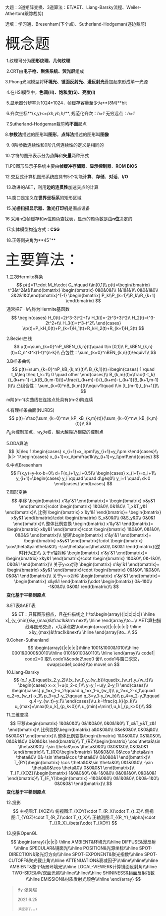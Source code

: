 大题：3道矩阵变换、3道算法：ET/AET、Liang-Barsky流程、Weiler-Atherton(跟踪裁剪)

选填：学习通、Bresenham(下个点)、Sutherland-Hodgeman(逐边裁剪)

<font size=7>概念题</font>

​	1.纹理可分为**图形纹理、几何纹理**

​	2.CRT由**电子枪、聚焦系统、荧光屏**组成

​	3.Phong光照模型将**环境光、镜面反射光、漫反射光**叠加起来形成单一光源

​	4.在HSI模型中，**色调(H)、饱和度(S)、亮度(I)**

​	5.显示器分辨率为1024*1024，帧缓存容量至少为**(8M)**bit

​	6.齐次坐标**(x,y)<=*(xh,yh,h)***,   规范化齐次：*h=1*		无穷远点：*h=1*

​	7.Sutherland-Hodgeman裁剪**均不画**起点

​	8.**参数法**描述的图形叫**图形**，**点阵法**描述的图形叫**图像**

​	9. 0阶参数连续性和0阶几何连续性的定义是相同的

​	10.字符的图形表示分为**点阵**和**矢量**两种形式

​	11.PC图形显示子系统主要由**帧缓冲存储器**、**显示控制器**、**ROM BIOS**

​	12.交互式计算机图形系统应具有5个功能**计算**、**存储**、**对话**、**I/O**

​	13.改进的AET，利用**边的连贯性**加速交点的计算

​	14.窗口是定义在**世界坐标系**的矩形区域

​	15.**光栅扫描显示器、激光打印机**是画点设备

​	16.采用n位帧缓存和w位颜色查找表，显示的颜色数是由**n位**决定的

​	17.实体模型构造方式：**CSG**

​	18.正等侧夹角为**$45^\circ$**

<font size=7>主要算法：</font>

​	1.三次Hermite样条
$$
p(t)=T\cdot M_h\cdot G_h\quad t\in[0,1]\\
p(t)=\begin{bmatrix}
t^3&t^2&t&1\end{bmatrix}
\begin{bmatrix}
0&0&0&1\\
1&1&1&1\\
0&0&1&0\\
3&2&1&0\end{bmatrix}^{-1}
\begin{bmatrix}
P_k\\P_{k+1}\\R_k\\R_{k+1}
\end{bmatrix}
$$
​																		通常把$T\cdot M_k$称为Hermite基函数
$$
\begin{cases}
H_0(t)=2t^3-3t^2+1\\
H_1(t)=-2t^3+3t^2\\
H_2(t)=t^3-2t^2+t\\
H_3(t)=t^3-t^2\\
\end{cases}
\\p(t)=P_kH_0(t)+P_{k+1}H_1(t)+R_kH_2(t)+R_{k+1}H_3(t)
$$


​	2.Bezier曲线
$$
p(t)=\sum_{k=0}^nP_kBEN_{k,n}(t)\quad t\in [0,1]\\
P_kBEN_{k,n}(t)=C_n^kt^k(1-t)^{n-k}\\
凸包性：\sum_{k=0}^nBEN_{k,n}(t)\equiv1\\
$$
​	3.B样条曲线
$$
p(t)=\sum_{k=0}^nP_kB_{k,m}(t)\\
B_{k,1}(t)=\begin{cases}
1 \quad t_k\leq t\leq t_k+1\\
0 \quad other
\end{cases}\\
B_{k,m}(t)=\frac{t-t_k}{t_{k+m-1}-t_k}B_{k,m-1}(t)+\frac{t_{k+m}-t}{t_{k+m}-t_{k+1}}B_{k+1,m-1}(t)\\
凸组合性：\sum_{k=0}^nB_{k,m}(t)\equiv1\quad t\in [t_{m-1},t_{n+1}]\\
$$
​																m阶(m-1)次曲线在连接点处具有(m-2)阶连续

​	4.有理样条曲面(NURBS)
$$
p(t)=\frac{\sum_{k=0}^nw_kP_kB_{k,m}(t)}{\sum_{k=0}^nw_kB_{k,m}(t)}\\
$$
​															$P_k$为控制顶点，$w_k$为权，越大越靠近相应的控制点

​	5.DDA算法
$$
|k|\leq 1:\begin{cases} x_{i+1}=x_i\pm1\\y_{i+1}=y_i\pm k\end{cases}\\
|k|> 1:\begin{cases} x_{i+1}=x_i\pm\frac1k\\y_{i+1}=y_i\pm1\end{cases}
$$
​	6.中点Bresenham
$$
F(x,y)=y-kx-b=0\\
d=F(x_i+1,y_i+0.5)\\
\begin{cases}
x_{i+1}=x_i+1\\
y_{i+1}=\begin{cases}
y_i \qquad \quad d\geq0\\
y_i+1 \quad\ d<0
\end{cases}
\end{cases}
$$
​	7.图形变换
$$
平移
\begin{bmatrix}
x'&y'&1
\end{bmatrix}=
\begin{bmatrix}
x&y&1
\end{bmatrix}\cdot
\begin{bmatrix}
1&0&0\\
0&1&0\\
T_x&T_y&1
\end{bmatrix}\\
比例
\begin{bmatrix}
x'&y'&1
\end{bmatrix}=
\begin{bmatrix}
x&y&1
\end{bmatrix}\cdot
\begin{bmatrix}
S_x&0&0\\
0&S_y&0\\
0&0&1
\end{bmatrix}\\
整体比例变换
\begin{bmatrix}
x'&y'&1
\end{bmatrix}=
\begin{bmatrix}
x&y&1
\end{bmatrix}\cdot
\begin{bmatrix}
1&0&0\\
0&1&0\\
0&0&S
\end{bmatrix}\\
旋转\begin{bmatrix}
x'&y'&1
\end{bmatrix}=
\begin{bmatrix}
x&y&1
\end{bmatrix}\cdot
\begin{bmatrix}
\cos\theta&\sin\theta&0\\
-\sin\theta&\cos\theta&0\\
0&0&1
\end{bmatrix}(逆时针为正)\\
关于x轴对称
\begin{bmatrix}
x'&y'&1
\end{bmatrix}=
\begin{bmatrix}
x&y&1
\end{bmatrix}\cdot
\begin{bmatrix}
1&0&0\\
0&-1&0\\
0&0&1
\end{bmatrix}\\
关于y=x对称
\begin{bmatrix}
x'&y'&1
\end{bmatrix}=
\begin{bmatrix}
x&y&1
\end{bmatrix}\cdot
\begin{bmatrix}
0&1&0\\
1&0&0\\
0&0&1
\end{bmatrix}\\
关于y=-x对称
\begin{bmatrix}
x'&y'&1
\end{bmatrix}=
\begin{bmatrix}
x&y&1
\end{bmatrix}\cdot
\begin{bmatrix}
0&-1&0\\
-1&0&0\\
0&0&1
\end{bmatrix}\\
$$
​																				**变化基于平移到原点**

​	8.ET表&AET表
$$
ET：只算图形拐点，且在扫描线之上\to\begin{array}{|c|c|c|c|}
\hline
    x|_{y_{min}}&y_{max}&\frac1k&\rm next\\
 \hline
\end{array}\to...\\
AET:算扫描线与图形交点，x为浮点数\to\begin{array}{|c|c|c|c|}
\hline
x&y_{max}&\frac1k&next\\
\hline
\end{array}\to...\\
$$
​	9.Cohen-Suthenland
$$
\begin{array}{|c|c|c|}\hline
1001&1000&1010\\\hline
0001&0000&0010\\\hline
0101&0100&0110\\
\hline
\end{array}\\
code1| code2=0 取\\
code1\&code2\neq0 舍\\
code1与窗口求交，swap(code1,code2)\to move\ on
$$
​	10.Liang-Barsky
$$
(x_1,y_1)\quad(x_2.y_2)\\(x_{w_l},y_{w_b})\quad(x_{w_r},y_{w_t})\\
\begin{cases}
x=x_1+u(x_2-x_1)\\
y=y_1+u(y_2-y_1)
\end{cases}\\
\begin{cases}
p_1=x_1-x_2\qquad q_1=x_1-x_{w_l}\\
p_2=x_2-x_1\qquad q_2=x_{w_r}-x_1\\
p_3=y_1-y_2\qquad q_3=y_1-y_{w_b}\\
p_4=y_2-y_1\qquad q_4=y_{w_t}-y_1\\
\end{cases}\\u_k=\frac{q_k}{p_k}\\
u_{max}=\max(0,u_k|_{p_k<0})\\
u_{min}=\min(1,u_k|_{p_k>0})\\
$$
​	11.三维变换
$$
平移\begin{bmatrix}
1&0&0&0\\
0&1&0&0\\
0&0&1&0\\
T_x&T_y&T_z&1
\end{bmatrix}\\
比例变换\begin{bmatrix}
a&0&0&0\\
0&e&0&0\\
0&0&j&0\\
0&0&0&1
\end{bmatrix}\\
整体比例变换\begin{bmatrix}
1&0&0&0\\
0&1&0&0\\
0&0&1&0\\
0&0&0&s
\end{bmatrix}\\
T_{RZ}\begin{bmatrix}
\cos \theta&\sin \theta&0&0\\
-\sin \theta&\cos \theta&0&0\\
0&0&1&0\\
0&0&0&1
\end{bmatrix}\\
T_{RX}\begin{bmatrix}
1&0&0&0\\
0&\cos \theta&\sin \theta&0\\
0&-\sin \theta&\cos \theta&0\\
0&0&0&1
\end{bmatrix}\\
T_{RY}\begin{bmatrix}
\cos \theta&0&\sin \theta&0\\
0&1&0&0\\
-\sin \theta&0&\cos \theta&0\\
0&0&0&1
\end{bmatrix}\\
T_{F_{XOZ}}\begin{bmatrix}
1&0&0&0\\
0&-1&0&0\\
0&0&1&0\\
0&0&0&1
\end{bmatrix}\\
T_{F_Y}\begin{bmatrix}
-1&0&0&0\\
0&1&0&0\\
0&0&-1&0\\
0&0&0&1
\end{bmatrix}\\
$$
​																					**变化基于平移到原点**

​	12.投影
$$
主视图:T_{XOZ}\\
俯视图:T_{XOY}\cdot T_{R_X}\cdot T_{t_Z}\\
侧视图:T_{YOZ}\cdot T_{R_Z}\cdot T_{t_X}\\
正轴测图:T_{{R_Y}_\alpha}\cdot T_{{R_X}_\beta}\cdot T_{XOY}
$$

​	13.投影OpenGL
$$
\begin{array}{|c|c|}
\hline AMBIENT&环境光\\\hline
DIFFUSE&漫反射\\\hline
SPECULAR&镜面光\\\hline
POSITION&光源坐标\\\hline
SPOT-DIRECTION&聚光灯方向\\\hline
SPOT-EXPONENT&聚光指数\\\hline
SPOT-CUTOFF&聚光截止角\\\hline
ATTENUATION&衰减因子\\\hline\\\hline\\\hline
AMBIENT&整个场景环境光\\\hline
LOCAL-VIEWER&计算镜面反射角\\\hline
TWO-SIDE&单/双面光照\\\hline\\\hline\\\hline
SHININESS&镜面反射指数\\\hline
EMISSION&材质发射光颜色\\\hline
\end{array}
$$

> By 张昊琨
>
> 2021.6.25
>
> <font size=1>(填空凉了。。。)</font>
